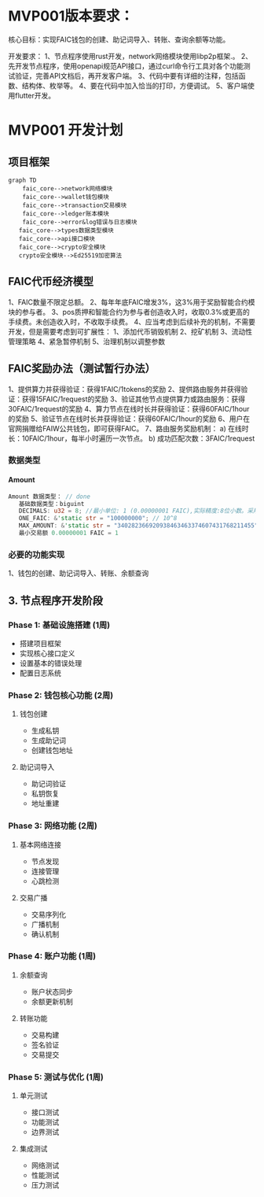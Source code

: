 # MVP001版本要求：

核心目标：实现FAIC钱包的创建、助记词导入、转账、查询余额等功能。

开发要求：
1、节点程序使用rust开发，network网络模块使用libp2p框架.。
2、先开发节点程序，使用openapi规范API接口，通过curl命令行工具对各个功能测试验证，完善API文档后，再开发客户端。
3、代码中要有详细的注释，包括函数、结构体、枚举等。
4、要在代码中加入恰当的打印，方便调试。
5、客户端使用flutter开发。

# MVP001 开发计划

## 项目框架
```mermaid
graph TD
	faic_core-->network网络模块
	faic_core-->wallet钱包模块
	faic_core-->transaction交易模块
	faic_core-->ledger账本模块
	faic_core-->error&log错误与日志模块
   faic_core-->types数据类型模块
   faic_core-->api接口模块
   faic_core-->crypto安全模块
   crypto安全模块-->Ed25519加密算法
```


## FAIC代币经济模型
1、FAIC数量不限定总额。
2、每年年底FAIC增发3%，这3%用于奖励智能合约模块的参与者。
3、pos质押和智能合约为参与者创造收入时，收取0.3%或更高的手续费。未创造收入时，不收取手续费。
4、应当考虑到后续补充的机制，不需要开发，但是需要考虑到可扩展性：
  1、添加代币销毁机制
  2、挖矿机制
  3、流动性管理策略
  4、紧急暂停机制
  5、治理机制以调整参数

## FAIC奖励办法（测试暂行办法）
1、提供算力并获得验证：获得1FAIC/1tokens的奖励
2、提供路由服务并获得验证：获得15FAIC/1request的奖励
3、验证其他节点提供算力或路由服务：获得30FAIC/1request的奖励
4、算力节点在线时长并获得验证：获得60FAIC/1hour的奖励
5、验证节点在线时长并获得验证：获得60FAIC/1hour的奖励
6、用户在官网捐赠给FAIW公共钱包，即可获得FAIC。
7、路由服务奖励机制：
   a) 在线时长：10FAIC/1hour，每半小时遍历一次节点。
   b) 成功匹配次数：3FAIC/1request


### 数据类型

#### Amount
```rust
Amount 数据类型： // done
   基础数据类型：biguint
   DECIMALS: u32 = 8; //最小单位: 1 (0.00000001 FAIC),实际精度:8位小数。采用doge的精度
   ONE_FAIC: &'static str = "100000000"; // 10^8
   MAX_AMOUNT: &'static str = "340282366920938463463374607431768211455"; // 2^128 - 1
   最小交易额 0.00000001 FAIC = 1
```



### 必要的功能实现
1、钱包的创建、助记词导入、转账、余额查询


## 3. 节点程序开发阶段

### Phase 1: 基础设施搭建 (1周)
- 搭建项目框架
- 实现核心接口定义
- 设置基本的错误处理
- 配置日志系统

### Phase 2: 钱包核心功能 (2周)
1. 钱包创建
   - 生成私钥
   - 生成助记词
   - 创建钱包地址

2. 助记词导入
   - 助记词验证
   - 私钥恢复
   - 地址重建

### Phase 3: 网络功能 (2周)
1. 基本网络连接
   - 节点发现
   - 连接管理
   - 心跳检测

2. 交易广播
   - 交易序列化
   - 广播机制
   - 确认机制

### Phase 4: 账户功能 (1周)
1. 余额查询
   - 账户状态同步
   - 余额更新机制

2. 转账功能
   - 交易构建
   - 签名验证
   - 交易提交

### Phase 5: 测试与优化 (1周)
1. 单元测试
   - 接口测试
   - 功能测试
   - 边界测试

2. 集成测试
   - 网络测试
   - 性能测试
   - 压力测试